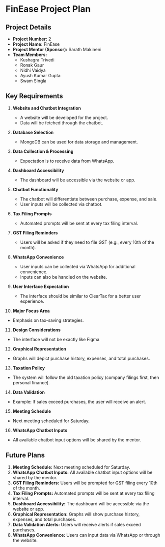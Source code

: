 # FinEase Project Plan

## Project Details
- **Project Number:** 2  
- **Project Name:** FinEase  
- **Project Mentor (Sponsor):** Sarath Makineni  
- **Team Members:**  
  - Kushagra Trivedi  
  - Ronak Gaur  
  - Nidhi Vaidya  
  - Ayush Kumar Gupta  
  - Swam Singla  

## Key Requirements
1. **Website and Chatbot Integration**  
   - A website will be developed for the project.  
   - Data will be fetched through the chatbot.  

2. **Database Selection**  
   - MongoDB can be used for data storage and management.  

3. **Data Collection & Processing**  
   - Expectation is to receive data from WhatsApp.  

4. **Dashboard Accessibility**  
   - The dashboard will be accessible via the website or app.  

5. **Chatbot Functionality**  
   - The chatbot will differentiate between purchase, expense, and sale.  
   - User inputs will be collected via chatbot.  

6. **Tax Filing Prompts**  
   - Automated prompts will be sent at every tax filing interval.  

7. **GST Filing Reminders**  
   - Users will be asked if they need to file GST (e.g., every 10th of the month).  

8. **WhatsApp Convenience**  
   - User inputs can be collected via WhatsApp for additional convenience.  
   - Inputs can also be handled on the website.  

9. **User Interface Expectation**  
   - The interface should be similar to ClearTax for a better user experience.  

10. **Major Focus Area**  
   - Emphasis on tax-saving strategies.  

11. **Design Considerations**  
   - The interface will not be exactly like Figma.  

12. **Graphical Representation**  
   - Graphs will depict purchase history, expenses, and total purchases.  

13. **Taxation Policy**  
   - The system will follow the old taxation policy (company filings first, then personal finance).  

14. **Data Validation**  
   - Example: If sales exceed purchases, the user will receive an alert.  

15. **Meeting Schedule**  
   - Next meeting scheduled for Saturday.  

16. **WhatsApp Chatbot Inputs**  
   - All available chatbot input options will be shared by the mentor.  

## Future Plans 
1. **Meeting Schedule:** Next meeting scheduled for Saturday.  
2. **WhatsApp Chatbot Inputs:** All available chatbot input options will be shared by the mentor.  
3. **GST Filing Reminders:** Users will be prompted for GST filing every 10th of the month.  
4. **Tax Filing Prompts:** Automated prompts will be sent at every tax filing interval.  
5. **Dashboard Accessibility:** The dashboard will be accessible via the website or app.  
6. **Graphical Representation:** Graphs will show purchase history, expenses, and total purchases.  
7. **Data Validation Alerts:** Users will receive alerts if sales exceed purchases.  
8. **WhatsApp Convenience:** Users can input data via WhatsApp or through the website.  
